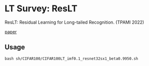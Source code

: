 # LT Survey: ResLT
ResLT: Residual Learning for Long-tailed Recognition. (TPAMI 2022)

[paper](https://arxiv.org/abs/2101.10633)

## Usage

```shell
bash sh/CIFAR100/CIFAR100LT_imf0.1_resnet32sx1_beta0.9950.sh
```